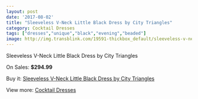 ```yaml
---
layout: post
date: '2017-08-02'
title: "Sleeveless V-Neck Little Black Dress by City Triangles"
category: Cocktail Dresses
tags: ["dresses","unique","black","evening","beaded"]
image: http://img.transblink.com/19591-thickbox_default/sleeveless-v-neck-little-black-dress-by-city-triangles.jpg
---
```

Sleeveless V-Neck Little Black Dress by City Triangles

On Sales: **$294.99**
<a href="https://www.transblink.com/en/cocktail-dresses/6168-sleeveless-v-neck-little-black-dress-by-city-triangles.html"><amp-img layout="responsive" width="600" height="600" src="//img.transblink.com/19591-thickbox_default/sleeveless-v-neck-little-black-dress-by-city-triangles.jpg" alt="Sleeveless V-Neck Little Black Dress by City Triangles 0" /></a>
<a href="https://www.transblink.com/en/cocktail-dresses/6168-sleeveless-v-neck-little-black-dress-by-city-triangles.html"><amp-img layout="responsive" width="600" height="600" src="//img.transblink.com/19593-thickbox_default/sleeveless-v-neck-little-black-dress-by-city-triangles.jpg" alt="Sleeveless V-Neck Little Black Dress by City Triangles 1" /></a>
<a href="https://www.transblink.com/en/cocktail-dresses/6168-sleeveless-v-neck-little-black-dress-by-city-triangles.html"><amp-img layout="responsive" width="600" height="600" src="//img.transblink.com/19592-thickbox_default/sleeveless-v-neck-little-black-dress-by-city-triangles.jpg" alt="Sleeveless V-Neck Little Black Dress by City Triangles 2" /></a>

Buy it: [Sleeveless V-Neck Little Black Dress by City Triangles](https://www.transblink.com/en/cocktail-dresses/6168-sleeveless-v-neck-little-black-dress-by-city-triangles.html "Sleeveless V-Neck Little Black Dress by City Triangles")

View more: [Cocktail Dresses](https://www.transblink.com/en/38-cocktail-dresses "Cocktail Dresses")
